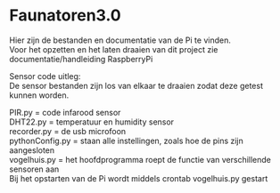 # Faunatoren3.0
Hier zijn de bestanden en documentatie van de Pi te vinden.<br />
Voor het opzetten en het laten draaien van dit project zie documentatie/handleiding RaspberryPi <br />

Sensor code uitleg: <br />
De sensor bestanden zijn los van elkaar te draaien zodat deze getest kunnen worden.<br />

PIR.py = code infarood sensor<br />
DHT22.py = temperatuur en humidity sensor<br />
recorder.py = de usb microfoon<br />
pythonConfig.py = staan alle instellingen, zoals hoe de pins zijn aangesloten<br />
vogelhuis.py = het hoofdprogramma roept de functie van verschillende sensoren aan<br />
Bij het opstarten van de Pi wordt middels crontab vogelhuis.py gestart <br />

